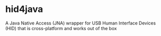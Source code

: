 hid4java
========

A Java Native Access (JNA) wrapper for USB Human Interface Devices (HID) that is cross-platform and works out of the box
